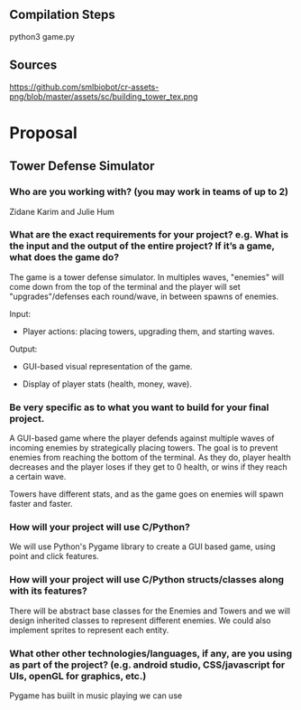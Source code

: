 ## Compilation Steps
python3 game.py

## Sources
https://github.com/smlbiobot/cr-assets-png/blob/master/assets/sc/building_tower_tex.png

# Proposal
## Tower Defense Simulator

### Who are you working with? (you may work in teams of up to 2)
Zidane Karim and Julie Hum

### What are the exact requirements for your project? e.g. What is the input and the output of the entire project? If it’s a game, what does the game do?
The game is a tower defense simulator. In multiples waves, "enemies" will come down from the top of the terminal and the player will set "upgrades"/defenses each round/wave, in between spawns of enemies. 


Input:

* Player actions: placing towers, upgrading them, and starting waves.

Output:

* GUI-based visual representation of the game.

* Display of player stats (health, money, wave).

### Be very specific as to what you want to build for your final project.
A GUI-based game where the player defends against multiple waves of incoming enemies by strategically placing towers. The goal is to prevent enemies from reaching the bottom of the terminal. As they do, player health decreases and the player loses if they get to 0 health, or wins if they reach a certain wave. 

Towers have different stats, and as the game goes on enemies will spawn faster and faster.

### How will your project will use C/Python?
We will use Python's Pygame library to create a GUI based game, using point and click features.

### How will your project will use C/Python structs/classes along with its features?
There will be abstract base classes for the Enemies and Towers and we will design inherited classes to represent different enemies. We could also implement sprites to represent each entity. 

### What other other technologies/languages, if any, are you using as part of the project? (e.g. android studio, CSS/javascript for UIs, openGL for graphics, etc.)
Pygame has buiilt in music playing we can use
